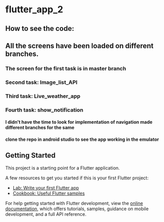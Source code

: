 # flutter_app_2
## How to see the code:
## All the screens have been loaded on different branches.
### The screen for the first task is in master branch
### Second task: Image_list_API
### Third task: Live_weather_app
### Fourth task: show_notification
#### I didn't have the time to look for implementation of navigation made different branches for the same
#### clone the repo in android studio to see the app working in the emulator

## Getting Started

This project is a starting point for a Flutter application.

A few resources to get you started if this is your first Flutter project:

- [Lab: Write your first Flutter app](https://docs.flutter.dev/get-started/codelab)
- [Cookbook: Useful Flutter samples](https://docs.flutter.dev/cookbook)

For help getting started with Flutter development, view the
[online documentation](https://docs.flutter.dev/), which offers tutorials,
samples, guidance on mobile development, and a full API reference.


